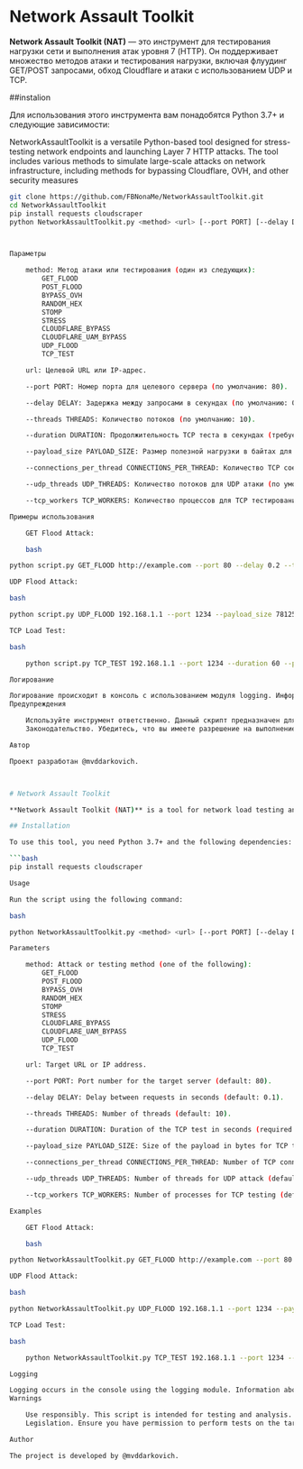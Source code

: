 
 # Network Assault Toolkit

**Network Assault Toolkit (NAT)** — это инструмент для тестирования нагрузки сети и выполнения атак уровня 7 (HTTP). Он поддерживает множество методов атаки и тестирования нагрузки, включая флуудинг GET/POST запросами, обход Cloudflare и атаки с использованием UDP и TCP.

##instalion


Для использования этого инструмента вам понадобятся Python 3.7+ и следующие зависимости:

NetworkAssaultToolkit is a versatile Python-based tool designed for stress-testing network endpoints and launching Layer 7 HTTP attacks. The tool includes various methods to simulate large-scale attacks on network infrastructure, including methods for bypassing Cloudflare, OVH, and other security measures

```bash
git clone https://github.com/FBNonaMe/NetworkAssaultToolkit.git
cd NetworkAssaultToolkit
pip install requests cloudscraper
python NetworkAssaultToolkit.py <method> <url> [--port PORT] [--delay DELAY] [--threads THREADS] [--duration DURATION] [--payload_size PAYLOAD_SIZE] [--connections_per_thread CONNECTIONS_PER_THREAD] [--udp_threads UDP_THREADS] [--tcp_workers TCP_WORKERS]



Параметры

    method: Метод атаки или тестирования (один из следующих):
        GET_FLOOD
        POST_FLOOD
        BYPASS_OVH
        RANDOM_HEX
        STOMP
        STRESS
        CLOUDFLARE_BYPASS
        CLOUDFLARE_UAM_BYPASS
        UDP_FLOOD
        TCP_TEST

    url: Целевой URL или IP-адрес.

    --port PORT: Номер порта для целевого сервера (по умолчанию: 80).

    --delay DELAY: Задержка между запросами в секундах (по умолчанию: 0.1).

    --threads THREADS: Количество потоков (по умолчанию: 10).

    --duration DURATION: Продолжительность TCP теста в секундах (требуется для метода TCP_TEST).

    --payload_size PAYLOAD_SIZE: Размер полезной нагрузки в байтах для TCP теста (требуется для метода TCP_TEST).

    --connections_per_thread CONNECTIONS_PER_THREAD: Количество TCP соединений на поток (по умолчанию: 100).

    --udp_threads UDP_THREADS: Количество потоков для UDP атаки (по умолчанию: 500).

    --tcp_workers TCP_WORKERS: Количество процессов для TCP тестирования (по умолчанию: 100).

Примеры использования

    GET Flood Attack:

    bash

python script.py GET_FLOOD http://example.com --port 80 --delay 0.2 --threads 50

UDP Flood Attack:

bash

python script.py UDP_FLOOD 192.168.1.1 --port 1234 --payload_size 7812500000 --udp_threads 500

TCP Load Test:

bash

    python script.py TCP_TEST 192.168.1.1 --port 1234 --duration 60 --payload_size 1024 --tcp_workers 100 --connections_per_thread 100

Логирование

Логирование происходит в консоль с использованием модуля logging. Информация о запросах и ошибках будет отображаться в реальном времени.
Предупреждения

    Используйте инструмент ответственно. Данный скрипт предназначен для тестирования и анализа. Не используйте его для несанкционированных атак.
    Законодательство. Убедитесь, что вы имеете разрешение на выполнение тестов на целевых серверах.

Автор

Проект разработан @mvddarkovich.



# Network Assault Toolkit

**Network Assault Toolkit (NAT)** is a tool for network load testing and executing Layer 7 (HTTP) attacks. It supports various attack methods and load testing techniques, including GET/POST flooding, Cloudflare bypass, and UDP/TCP-based attacks.

## Installation

To use this tool, you need Python 3.7+ and the following dependencies:

```bash
pip install requests cloudscraper

Usage

Run the script using the following command:

bash

python NetworkAssaultToolkit.py <method> <url> [--port PORT] [--delay DELAY] [--threads THREADS] [--duration DURATION] [--payload_size PAYLOAD_SIZE] [--connections_per_thread CONNECTIONS_PER_THREAD] [--udp_threads UDP_THREADS] [--tcp_workers TCP_WORKERS]

Parameters

    method: Attack or testing method (one of the following):
        GET_FLOOD
        POST_FLOOD
        BYPASS_OVH
        RANDOM_HEX
        STOMP
        STRESS
        CLOUDFLARE_BYPASS
        CLOUDFLARE_UAM_BYPASS
        UDP_FLOOD
        TCP_TEST

    url: Target URL or IP address.

    --port PORT: Port number for the target server (default: 80).

    --delay DELAY: Delay between requests in seconds (default: 0.1).

    --threads THREADS: Number of threads (default: 10).

    --duration DURATION: Duration of the TCP test in seconds (required for TCP_TEST method).

    --payload_size PAYLOAD_SIZE: Size of the payload in bytes for TCP test (required for TCP_TEST method).

    --connections_per_thread CONNECTIONS_PER_THREAD: Number of TCP connections per thread (default: 100).

    --udp_threads UDP_THREADS: Number of threads for UDP attack (default: 500).

    --tcp_workers TCP_WORKERS: Number of processes for TCP testing (default: 100).

Examples

    GET Flood Attack:

    bash

python NetworkAssaultToolkit.py GET_FLOOD http://example.com --port 80 --delay 0.2 --threads 50

UDP Flood Attack:

bash

python NetworkAssaultToolkit.py UDP_FLOOD 192.168.1.1 --port 1234 --payload_size 7812500000 --udp_threads 500

TCP Load Test:

bash

    python NetworkAssaultToolkit.py TCP_TEST 192.168.1.1 --port 1234 --duration 60 --payload_size 1024 --tcp_workers 100 --connections_per_thread 100

Logging

Logging occurs in the console using the logging module. Information about requests and errors will be displayed in real-time.
Warnings

    Use responsibly. This script is intended for testing and analysis. Do not use it for unauthorized attacks.
    Legislation. Ensure you have permission to perform tests on the target servers.

Author

The project is developed by @mvddarkovich.
